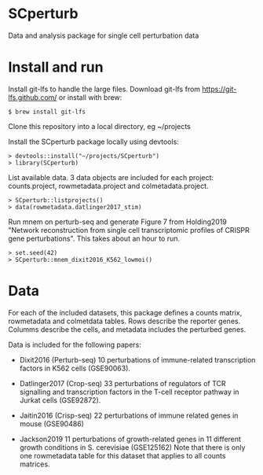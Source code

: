 
# SCperturb
Data and analysis package for single cell perturbation data

# Install and run

Install git-lfs to handle the large files.
Download git-lfs from https://git-lfs.github.com/
or install with brew:

```
$ brew install git-lfs
```

Clone this repository into a local directory, eg ~/projects

Install the SCperturb package locally using devtools:

```
> devtools::install("~/projects/SCperturb")
> library(SCperturb)
```

List available data.  3 data objects are included for each project: counts.project, rowmetadata.project and colmetadata.project.

```
> SCperturb::listprojects()
> data(rowmetadata.datlinger2017_stim)
```

Run mnem on perturb-seq and generate Figure 7 from Holding2019 "Network reconstruction from single cell transcriptomic profiles of CRISPR gene perturbations".  This takes about an hour to run. 

```
> set.seed(42)
> SCperturb::mnem_dixit2016_K562_lowmoi()
```


# Data

For each of the included datasets, this package defines a counts matrix, rowmetadata and colmetdata tables.  Rows describe the reporter genes.  Columms describe the cells, and metadata includes the perturbed genes.  

Data is included for the following papers:

* Dixit2016 (Perturb-seq) 10 perturbations of immune-related transcription factors in K562 cells (GSE90063).

* Datlinger2017 (Crop-seq) 33 perturbations of regulators of TCR signalling and transcription factors in the T-cell receptor pathway in Jurkat cells (GSE92872).

* Jaitin2016 (Crisp-seq) 22 perturbations of immune related genes in mouse (GSE90486)

* Jackson2019 11 perturbations of growth-related genes in 11 different growth conditions in S. cerevisiae (GSE125162) Note that there is only one rowmetadata table for this dataset that applies to all counts matrices.  
